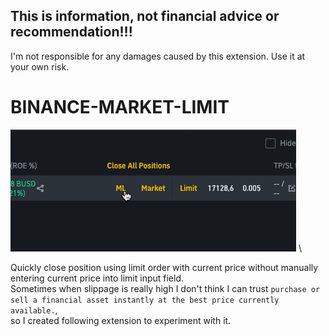 ## This is information, not financial advice or recommendation!!!
I'm not responsible for any damages caused by this extension. Use it at your own risk.

# BINANCE-MARKET-LIMIT
!["market limit" button from this extension on Binance](preview.png) \

Quickly close position using limit order with current price without manually entering current price into limit input field. \
Sometimes when slippage is really high I don't think I can trust 
``purchase or sell a financial asset instantly at the best price currently available.``, \
so I created following extension to experiment with it.
